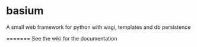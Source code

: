 basium
======
A small web framework for python with wsgi, templates and db persistence

=======
See the wiki for the documentation

